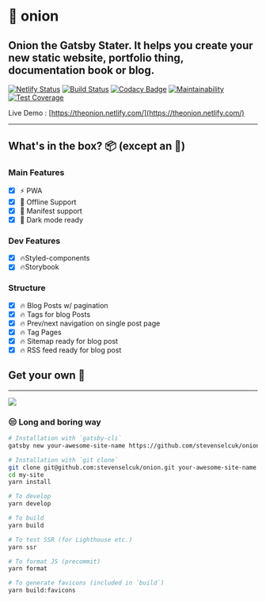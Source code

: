 # 🧅 onion

## Onion the Gatsby Stater. It helps you create your new static website, portfolio thing, documentation book or blog. 

[![Netlify Status](https://api.netlify.com/api/v1/badges/4e347905-c914-4073-80e7-266ae7a6a10a/deploy-status)](https://app.netlify.com/sites/theonion/deploys) [![Build Status](https://travis-ci.org/stevenselcuk/onion.svg?branch=master)](https://travis-ci.org/stevenselcuk/onion) [![Codacy Badge](https://api.codacy.com/project/badge/Grade/8b0835e049754e8fb92eb677b6383bd7)](https://www.codacy.com/manual/stevenjselcuk/onion?utm_source=github.com&amp;utm_medium=referral&amp;utm_content=stevenselcuk/onion&amp;utm_campaign=Badge_Grade) [![Maintainability](https://api.codeclimate.com/v1/badges/d1f98960e51cf320839b/maintainability)](https://codeclimate.com/github/stevenselcuk/onion/maintainability) [![Test Coverage](https://api.codeclimate.com/v1/badges/d1f98960e51cf320839b/test_coverage)](https://codeclimate.com/github/stevenselcuk/onion/test_coverage)

Live Demo : [https://theonion.netlify.com/](https://theonion.netlify.com/)
***
## What's in the box? 📦 (except an 🧅)

### Main Features

- [X] ⚡️ PWA
- [X] 🔌 Offline Support
- [X] 🤖 Manifest support
- [X] 🎨 Dark mode ready

### Dev Features
- [X] 🔥Styled-components
- [X] 🔥Storybook

### Structure
- [X] 🔥 Blog Posts w/ pagination
- [X] 🔥 Tags for blog Posts
- [X] 🔥 Prev/next navigation on single post page
- [X] 🔥 Tag Pages
- [X] 🔥 Sitemap ready for blog post
- [X] 🔥 RSS feed ready for blog post

## Get your own 🧅
***

[![](https://www.netlify.com/img/deploy/button.svg)](https://app.netlify.com/start/deploy?repository=https://github.com/stevenselcuk/onion)



### 😒 Long and boring way

```bash
# Installation with `gatsby-cli`
gatsby new your-awesome-site-name https://github.com/stevenselcuk/onion

# Installation with `git clone`
git clone git@github.com:stevenselcuk/onion.git your-awesome-site-name
cd my-site
yarn install

# To develop
yarn develop

# To build
yarn build

# To test SSR (for Lighthouse etc.)
yarn ssr

# To format JS (precommit)
yarn format

# To generate favicons (included in `build`)
yarn build:favicons
```

